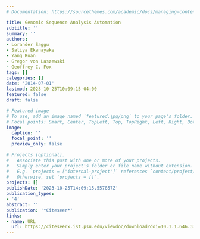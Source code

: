 ```yaml
---
# Documentation: https://sourcethemes.com/academic/docs/managing-content/

title: Genomic Sequence Analysis Automation
subtitle: ''
summary: ''
authors:
- Lorander Saggu
- Saliya Ekanayake
- Yang Ruan
- Gregor von Laszewski
- Geoffrey C. Fox
tags: []
categories: []
date: '2014-07-01'
lastmod: 2023-10-25T10:09:15-04:00
featured: false
draft: false

# Featured image
# To use, add an image named `featured.jpg/png` to your page's folder.
# Focal points: Smart, Center, TopLeft, Top, TopRight, Left, Right, BottomLeft, Bottom, BottomRight.
image:
  caption: ''
  focal_point: ''
  preview_only: false

# Projects (optional).
#   Associate this post with one or more of your projects.
#   Simply enter your project's folder or file name without extension.
#   E.g. `projects = ["internal-project"]` references `content/project/deep-learning/index.md`.
#   Otherwise, set `projects = []`.
projects: []
publishDate: '2023-10-25T14:09:15.557857Z'
publication_types:
- '4'
abstract: ''
publication: '*Citeseer*'
links:
- name: URL
  url: https://citeseerx.ist.psu.edu/viewdoc/download?doi=10.1.1.646.3765&rep=rep1&type=pdf
---
```

